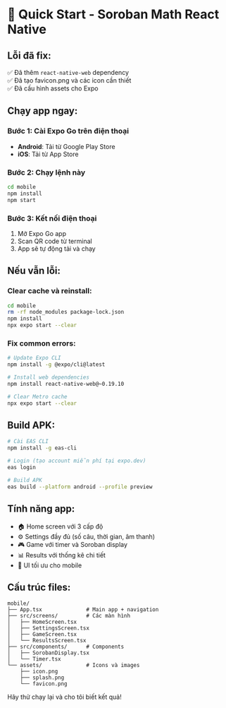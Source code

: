 # 🚀 Quick Start - Soroban Math React Native

## Lỗi đã fix:
✅ Đã thêm `react-native-web` dependency  
✅ Đã tạo favicon.png và các icon cần thiết  
✅ Đã cấu hình assets cho Expo  

## Chạy app ngay:

### Bước 1: Cài Expo Go trên điện thoại
- **Android**: Tải từ Google Play Store
- **iOS**: Tải từ App Store

### Bước 2: Chạy lệnh này
```bash
cd mobile
npm install
npm start
```

### Bước 3: Kết nối điện thoại
1. Mở Expo Go app
2. Scan QR code từ terminal
3. App sẽ tự động tải và chạy

## Nếu vẫn lỗi:

### Clear cache và reinstall:
```bash
cd mobile
rm -rf node_modules package-lock.json
npm install
npx expo start --clear
```

### Fix common errors:
```bash
# Update Expo CLI
npm install -g @expo/cli@latest

# Install web dependencies
npm install react-native-web@~0.19.10

# Clear Metro cache
npx expo start --clear
```

## Build APK:
```bash
# Cài EAS CLI
npm install -g eas-cli

# Login (tạo account miễn phí tại expo.dev)
eas login

# Build APK
eas build --platform android --profile preview
```

## Tính năng app:
- 🏠 Home screen với 3 cấp độ
- ⚙️ Settings đầy đủ (số câu, thời gian, âm thanh)
- 🎮 Game với timer và Soroban display
- 📊 Results với thống kê chi tiết
- 📱 UI tối ưu cho mobile

## Cấu trúc files:
```
mobile/
├── App.tsx              # Main app + navigation
├── src/screens/         # Các màn hình
│   ├── HomeScreen.tsx
│   ├── SettingsScreen.tsx
│   ├── GameScreen.tsx
│   └── ResultsScreen.tsx
├── src/components/      # Components
│   ├── SorobanDisplay.tsx
│   └── Timer.tsx
└── assets/              # Icons và images
    ├── icon.png
    ├── splash.png
    └── favicon.png
```

Hãy thử chạy lại và cho tôi biết kết quả!